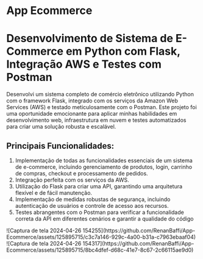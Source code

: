 # App Ecommerce
 <h1>Desenvolvimento de Sistema de E-Commerce em Python com Flask, Integração AWS e Testes com Postman </h1>
 <p>Desenvolvi um sistema completo de comércio eletrônico utilizando Python com o framework Flask, integrado com os serviços da Amazon Web Services (AWS) e testado meticulosamente com o Postman. Este projeto foi uma oportunidade emocionante para aplicar minhas habilidades em desenvolvimento web, infraestrutura em nuvem e testes automatizados para criar uma solução robusta e escalável.</p>
<h2>Principais Funcionalidades:</h2> 
<ol>
<li>Implementação de todas as funcionalidades essenciais de um sistema de e-commerce, incluindo gerenciamento de produtos, login, carrinho de compras, checkout e processamento de pedidos.</li>
<li>Integração perfeita com os serviços da AWS.</li>
<li>Utilização do Flask para criar uma API, garantindo uma arquitetura flexível e de fácil manutenção.</li>
<li>Implementação de medidas robustas de segurança, incluindo autenticação de usuários e controle de acesso aos recursos.</li>
<li>Testes abrangentes com o Postman para verificar a funcionalidade correta da API em diferentes cenários e garantir a qualidade do código</li>
</ol>
![Captura de tela 2024-04-26 154255](https://github.com/RenanBaffi/App-Ecommerce/assets/125895715/c3c7a146-929c-4a00-b31a-c7963ebaaf04)
![Captura de tela 2024-04-26 154317](https://github.com/RenanBaffi/App-Ecommerce/assets/125895715/8bc4dfef-d68c-41e7-8c67-2c66115ae9d0)

 

